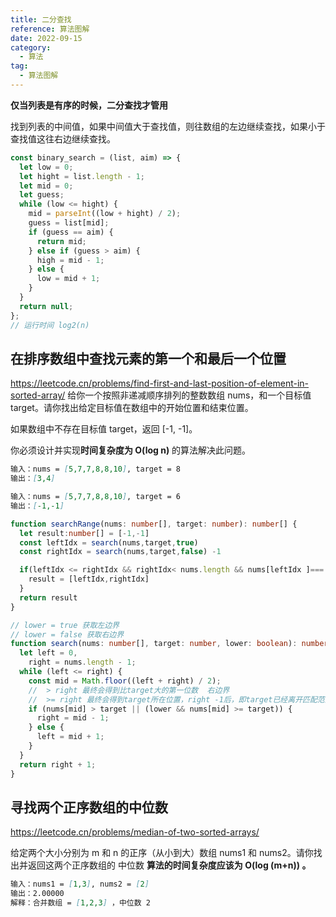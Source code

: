 ```yaml
---
title: 二分查找
reference: 算法图解
date: 2022-09-15
category:
  - 算法
tag:
  - 算法图解
---
```


**仅当列表是有序的时候，二分查找才管用**

找到列表的中间值，如果中间值大于查找值，则往数组的左边继续查找，如果小于查找值这往右边继续查找。

```js
const binary_search = (list, aim) => {
  let low = 0;
  let hight = list.length - 1;
  let mid = 0;
  let guess;
  while (low <= hight) {
    mid = parseInt((low + hight) / 2);
    guess = list[mid];
    if (guess == aim) {
      return mid;
    } else if (guess > aim) {
      high = mid - 1;
    } else {
      low = mid + 1;
    }
  }
  return null;
};
// 运行时间 log2(n)
```

## 在排序数组中查找元素的第一个和最后一个位置

<https://leetcode.cn/problems/find-first-and-last-position-of-element-in-sorted-array/>
给你一个按照非递减顺序排列的整数数组 nums，和一个目标值 target。请你找出给定目标值在数组中的开始位置和结束位置。

如果数组中不存在目标值 target，返回 [-1, -1]。

你必须设计并实现**时间复杂度为 O(log n)** 的算法解决此问题。

```md
输入：nums = [5,7,7,8,8,10], target = 8
输出：[3,4]

输入：nums = [5,7,7,8,8,10], target = 6
输出：[-1,-1]
```

```ts
function searchRange(nums: number[], target: number): number[] {
  let result:number[] = [-1,-1]
  const leftIdx = search(nums,target,true)
  const rightIdx = search(nums,target,false) -1

  if(leftIdx <= rightIdx && rightIdx< nums.length && nums[leftIdx ]=== target  && nums[rightIdx] === target) {
    result = [leftIdx,rightIdx]
  }
  return result
}

// lower = true 获取左边界
// lower = false 获取右边界
function search(nums: number[], target: number, lower: boolean): number {
  let left = 0,
    right = nums.length - 1;
  while (left <= right) {
    const mid = Math.floor((left + right) / 2);
    //  > right 最终会得到比target大的第一位数  右边界
    //  >= right 最终会得到target所在位置，right -1后，即target已经离开匹配范围，左边界
    if (nums[mid] > target || (lower && nums[mid] >= target)) {
      right = mid - 1;
    } else {
      left = mid + 1;
    }
  }
  return right + 1;
}
```

## 寻找两个正序数组的中位数

<https://leetcode.cn/problems/median-of-two-sorted-arrays/>

给定两个大小分别为 m 和 n 的正序（从小到大）数组 nums1 和 nums2。请你找出并返回这两个正序数组的 中位数
**算法的时间复杂度应该为 O(log (m+n)) 。**

```md
输入：nums1 = [1,3], nums2 = [2]
输出：2.00000
解释：合并数组 = [1,2,3] ，中位数 2
```
